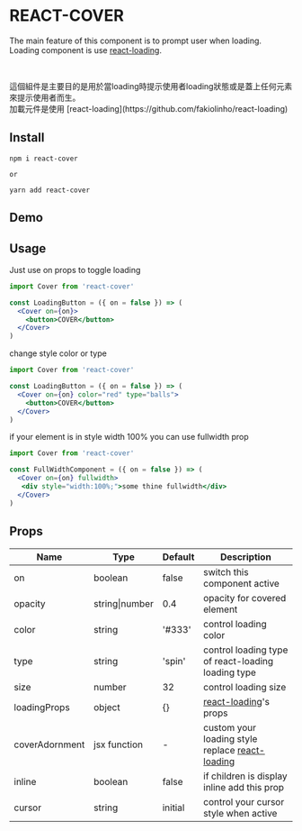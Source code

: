 # REACT-COVER

The main feature of this component is to prompt user when loading.
Loading component is use [react-loading](https://github.com/fakiolinho/react-loading).

<br/>
<p> 這個組件是主要目的是用於當loading時提示使用者loading狀態或是蓋上任何元素來提示使用者而生。<br/>
加載元件是使用 [react-loading](https://github.com/fakiolinho/react-loading)</p>

## Install
```
npm i react-cover

or

yarn add react-cover
```

## Demo

## Usage

Just use on props to toggle loading
```jsx
import Cover from 'react-cover'

const LoadingButton = ({ on = false }) => (
  <Cover on={on}>
    <button>COVER</button>
  </Cover>
)
```
change style color or type
```jsx
import Cover from 'react-cover'

const LoadingButton = ({ on = false }) => (
  <Cover on={on} color="red" type="balls">
    <button>COVER</button>
  </Cover>
)
```
if your element is in style width 100% you can use fullwidth prop
```jsx
import Cover from 'react-cover'

const FullWidthComponent = ({ on = false }) => (
  <Cover on={on} fullwidth>
   <div style="width:100%;">some thine fullwidth</div>
  </Cover>
)
```
## Props

|Name|Type|Default|Description| 
|-|-|-|-|
|on|boolean|false|switch this component active|
|opacity|string\|number|0.4|opacity for covered element|
|color|string|'#333'|control loading color |
|type|string|'spin'|control loading type of react-loading loading type|
|size|number|32|control loading size|
|loadingProps|object|{}|[react-loading](https://github.com/fakiolinho/react-loading)'s props|
|coverAdornment|jsx function|-|custom your loading style replace [react-loading](https://github.com/fakiolinho/react-loading)|
|inline|boolean|false|if children is display inline add this prop|
|cursor|string|initial|control your cursor style when active|